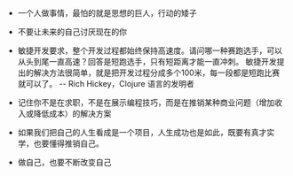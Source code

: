 
- 一个人做事情，最怕的就是思想的巨人，行动的矮子
- 不要让未来的自己讨厌现在的你
- 敏捷开发要求，整个开发过程都始终保持高速度。请问哪一种赛跑选手，可以从头到尾一直高速？回答是短跑选手，只有短距离才能一直冲刺。
  敏捷开发提出的解决方法很简单，就是把开发过程分成多个100米，每一段都是短跑比赛就可以了。
                                                        -- Rich Hickey，Clojure 语言的发明者
- 记住你不是在求职，不是在展示编程技巧，而是在推销某种商业问题（增加收入或降低成本）的解决方案                                                     
- 如果我们把自己的人生看成是一个项目，人生成功也是如此，既要有真才实学，也要懂得推销自己。

- 做自己，也要不断改变自己